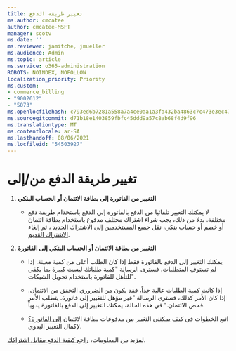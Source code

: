 ```yaml
---
title: تغيير طريقة الدفع
ms.author: cmcatee
author: cmcatee-MSFT
manager: scotv
ms.date: ''
ms.reviewer: jamitche, jmueller
ms.audience: Admin
ms.topic: article
ms.service: o365-administration
ROBOTS: NOINDEX, NOFOLLOW
localization_priority: Priority
ms.custom:
- commerce_billing
- "9002612"
- "5073"
ms.openlocfilehash: c793ed6b7281a558a7a4ce0aa1a3fa432ba4863c7c473e3ec47d980d67c28b7b
ms.sourcegitcommit: d71b18e1403859fbfc45ddd9a57c8ab68f4d9f96
ms.translationtype: MT
ms.contentlocale: ar-SA
ms.lasthandoff: 08/06/2021
ms.locfileid: "54503927"
---
```

# <a name="change-payment-method-fromto"></a>تغيير طريقة الدفع من/إلى

1. **التغيير من الفاتورة إلى بطاقة الائتمان أو الحساب البنكي**

    - لا يمكنك التغيير تلقائيا من الدفع بالفاتورة إلى الدفع باستخدام طريقة دفع مختلفة. بدلا من [](/microsoft-365/commerce/try-or-buy-microsoft-365#buy-a-different-subscription) ذلك، يجب شراء اشتراك مختلف مدفوع باستخدام بطاقة [](/microsoft-365/commerce/subscriptions/move-users-different-subscription)ائتمان أو خصم أو حساب بنكي، نقل جميع المستخدمين إلى الاشتراك الجديد ، ثم إلغاء [الاشتراك القديم](/microsoft-365/commerce/subscriptions/cancel-your-subscription).

2. **التغيير من بطاقة الائتمان أو الحساب البنكي إلى الفاتورة**

    - يمكنك التغيير إلى الدفع بالفاتورة فقط إذا كان الطلب أعلى من كمية معينة. إذا لم تستوفِ المتطلبات، فسترى الرسالة "كمية طلباتك ليست كبيرة بما يكفي للتأهل للفاتورة باستخدام تحويل الشيكات".

    - إذا كانت كمية الطلبات عالية جداً، فقد يكون من الضروري التحقق من الائتمان. إذا كان الأمر كذلك، فسترى الرسالة "غير مؤهل للتغيير إلى فاتورة. يتطلب الأمر فحص الائتمان." في هذه الحالة، يمكنك التغيير إلى الدفع بالفاتورة يدوياً.

    - اتبع الخطوات في كيف يمكنني التغيير من مدفوعات بطاقة الائتمان [إلى الفاتورة؟](how-do-i-change-from-credit-card-payments-to-invoice.md) لإكمال التغيير اليدوي.

لمزيد من المعلومات، [راجع كيفية الدفع مقابل اشتراكك](/microsoft-365/commerce/billing-and-payments/pay-for-your-subscription).
